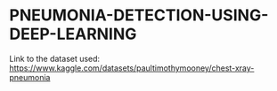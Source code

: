# PNEUMONIA-DETECTION-USING-DEEP-LEARNING
Link to the dataset used: https://www.kaggle.com/datasets/paultimothymooney/chest-xray-pneumonia
